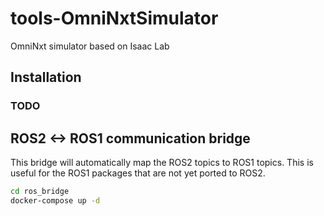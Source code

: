 # tools-OmniNxtSimulator

OmniNxt simulator based on Isaac Lab

## Installation

### TODO

## ROS2 <-> ROS1 communication bridge

This bridge will automatically map the ROS2 topics to ROS1 topics. This is useful for the ROS1 packages that are not yet ported to ROS2.

```bash
cd ros_bridge
docker-compose up -d
```